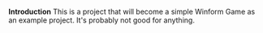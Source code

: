 **Introduction**
This is a project that will become a simple Winform Game as an example project. It's probably not good for anything. 
